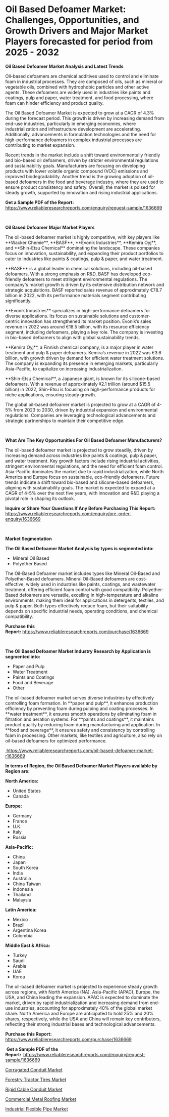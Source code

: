 <p><h1>Oil Based Defoamer Market: Challenges, Opportunities, and Growth Drivers and Major Market Players forecasted for period from 2025 - 2032</h1></p><p><strong>Oil Based Defoamer Market Analysis and Latest Trends</strong></p>
<p><p>Oil-based defoamers are chemical additives used to control and eliminate foam in industrial processes. They are composed of oils, such as mineral or vegetable oils, combined with hydrophobic particles and other active agents. These defoamers are widely used in industries like paints and coatings, pulp and paper, water treatment, and food processing, where foam can hinder efficiency and product quality.</p><p>The Oil Based Defoamer Market is expected to grow at a CAGR of 4.3% during the forecast period. This growth is driven by increasing demand from end-use industries, particularly in emerging economies, where industrialization and infrastructure development are accelerating. Additionally, advancements in formulation technologies and the need for high-performance defoamers in complex industrial processes are contributing to market expansion.</p><p>Recent trends in the market include a shift toward environmentally friendly and bio-based oil defoamers, driven by stricter environmental regulations and sustainability goals. Manufacturers are focusing on developing products with lower volatile organic compound (VOC) emissions and improved biodegradability. Another trend is the growing adoption of oil-based defoamers in the food and beverage industry, where they are used to ensure product consistency and safety. Overall, the market is poised for steady growth, supported by innovation and rising industrial applications.</p></p>
<p><strong>Get a Sample PDF of the Report:&nbsp;</strong> <a href="https://www.reliableresearchreports.com/enquiry/request-sample/1636669?utm_campaign=115&utm_medium=2&utm_source=Github&utm_content=ia&utm_term=25012025&utm_id=oil-based-defoamer">https://www.reliableresearchreports.com/enquiry/request-sample/1636669</a></p>
<p>&nbsp;</p>
<p><strong>Oil Based Defoamer Major Market Players</strong></p>
<p><p>The oil-based defoamer market is highly competitive, with key players like **Wacker Chemie**, **BASF**, **Evonik Industries**, **Kemira Oyj**, and **Shin-Etsu Chemical** dominating the landscape. These companies focus on innovation, sustainability, and expanding their product portfolios to cater to industries like paints & coatings, pulp & paper, and water treatment.</p><p>**BASF** is a global leader in chemical solutions, including oil-based defoamers. With a strong emphasis on R&D, BASF has developed eco-friendly defoamers to meet stringent environmental regulations. The company's market growth is driven by its extensive distribution network and strategic acquisitions. BASF reported sales revenue of approximately €78.7 billion in 2022, with its performance materials segment contributing significantly.</p><p>**Evonik Industries** specializes in high-performance defoamers for diverse applications. Its focus on sustainable solutions and customer-centric innovation has strengthened its market position. Evonik’s sales revenue in 2022 was around €18.5 billion, with its resource efficiency segment, including defoamers, playing a key role. The company is investing in bio-based defoamers to align with global sustainability trends.</p><p>**Kemira Oyj**, a Finnish chemical company, is a major player in water treatment and pulp & paper defoamers. Kemira’s revenue in 2022 was €3.6 billion, with growth driven by demand for efficient water treatment solutions. The company is expanding its presence in emerging markets, particularly Asia-Pacific, to capitalize on increasing industrialization.</p><p>**Shin-Etsu Chemical**, a Japanese giant, is known for its silicone-based defoamers. With a revenue of approximately ¥2.1 trillion (around $15.5 billion) in 2022, Shin-Etsu is focusing on high-performance products for niche applications, ensuring steady growth.</p><p>The global oil-based defoamer market is projected to grow at a CAGR of 4-5% from 2023 to 2030, driven by industrial expansion and environmental regulations. Companies are leveraging technological advancements and strategic partnerships to maintain their competitive edge.</p></p>
<p>&nbsp;</p>
<p><strong>What Are The Key Opportunities For Oil Based Defoamer Manufacturers?</strong></p>
<p><p>The oil-based defoamer market is projected to grow steadily, driven by increasing demand across industries like paints & coatings, pulp & paper, and water treatment. Key growth factors include rising industrial activities, stringent environmental regulations, and the need for efficient foam control. Asia-Pacific dominates the market due to rapid industrialization, while North America and Europe focus on sustainable, eco-friendly defoamers. Future trends indicate a shift toward bio-based and silicone-based defoamers, aligning with sustainability goals. The market is expected to expand at a CAGR of 4-5% over the next five years, with innovation and R&D playing a pivotal role in shaping its outlook.</p></p>
<p><strong>Inquire or Share Your Questions If Any Before Purchasing This Report:</strong> <a href="https://www.reliableresearchreports.com/enquiry/pre-order-enquiry/1636669?utm_campaign=115&utm_medium=2&utm_source=Github&utm_content=ia&utm_term=25012025&utm_id=oil-based-defoamer">https://www.reliableresearchreports.com/enquiry/pre-order-enquiry/1636669</a></p>
<p>&nbsp;</p>
<p><strong>Market Segmentation</strong></p>
<p><strong>The Oil Based Defoamer Market Analysis by types is segmented into:</strong></p>
<p><ul><li>Mineral Oil Based</li><li>Polyether Based</li></ul></p>
<p><p>The Oil-Based Defoamer market includes types like Mineral Oil-Based and Polyether-Based defoamers. Mineral Oil-Based defoamers are cost-effective, widely used in industries like paints, coatings, and wastewater treatment, offering efficient foam control with good compatibility. Polyether-Based defoamers are versatile, excelling in high-temperature and alkaline environments, making them ideal for applications in detergents, textiles, and pulp & paper. Both types effectively reduce foam, but their suitability depends on specific industrial needs, operating conditions, and chemical compatibility.</p></p>
<p><strong>Purchase this Report:&nbsp;</strong><a href="https://www.reliableresearchreports.com/purchase/1636669?utm_campaign=115&utm_medium=2&utm_source=Github&utm_content=ia&utm_term=25012025&utm_id=oil-based-defoamer">https://www.reliableresearchreports.com/purchase/1636669</a></p>
<p>&nbsp;</p>
<p><strong>The Oil Based Defoamer Market Industry Research by Application is segmented into:</strong></p>
<p><ul><li>Paper and Pulp</li><li>Water Treatment</li><li>Paints and Coatings</li><li>Food and Beverage</li><li>Other</li></ul></p>
<p><p>The oil-based defoamer market serves diverse industries by effectively controlling foam formation. In **paper and pulp**, it enhances production efficiency by preventing foam during pulping and coating processes. In **water treatment**, it ensures smooth operations by eliminating foam in filtration and aeration systems. For **paints and coatings**, it maintains product quality by reducing foam during manufacturing and application. In **food and beverage**, it ensures safety and consistency by controlling foam in processing. Other markets, like textiles and agriculture, also rely on oil-based defoamers for optimized performance.</p></p>
<p><a href="https://www.reliableresearchreports.com/oil-based-defoamer-market-r1636669?utm_campaign=115&utm_medium=2&utm_source=Github&utm_content=ia&utm_term=25012025&utm_id=oil-based-defoamer">&nbsp;https://www.reliableresearchreports.com/oil-based-defoamer-market-r1636669</a></p>
<p><strong>In terms of Region, the Oil Based Defoamer Market Players available by Region are:</strong></p>
<p>
    <p> <strong> North America: </strong>
        <ul>
            <li>United States</li>
            <li>Canada</li>
        </ul>
        </p> 
    <p> <strong> Europe: </strong>
        <ul>
            <li>Germany</li>
            <li>France</li>
            <li>U.K.</li>
            <li>Italy</li>
            <li>Russia</li>
        </ul>
        </p> 
    <p> <strong> Asia-Pacific: </strong>
        <ul>
            <li>China</li>
            <li>Japan</li>
            <li>South Korea</li>
            <li>India</li>
            <li>Australia</li>
            <li>China Taiwan</li>
            <li>Indonesia</li>
            <li>Thailand</li>
            <li>Malaysia</li>
        </ul>
        </p> 
    <p> <strong> Latin America: </strong>
        <ul>
            <li>Mexico</li>
            <li>Brazil</li>
            <li>Argentina Korea</li>
            <li>Colombia</li>
        </ul>
        </p> 
    <p> <strong> Middle East & Africa: </strong>
        <ul>
            <li>Turkey</li>
            <li>Saudi</li>
            <li>Arabia</li>
            <li>UAE</li>
            <li>Korea</li>
        </ul>
    </p>
    </p>
<p><p>The oil-based defoamer market is projected to experience steady growth across regions, with North America (NA), Asia-Pacific (APAC), Europe, the USA, and China leading the expansion. APAC is expected to dominate the market, driven by rapid industrialization and increasing demand from end-use industries, accounting for approximately 40% of the global market share. North America and Europe are anticipated to hold 25% and 20% shares, respectively, while the USA and China will remain key contributors, reflecting their strong industrial bases and technological advancements.</p></p>
<p><strong>Purchase this Report: </strong><a href="https://www.reliableresearchreports.com/purchase/1636669?utm_campaign=115&utm_medium=2&utm_source=Github&utm_content=ia&utm_term=25012025&utm_id=oil-based-defoamer">https://www.reliableresearchreports.com/purchase/1636669</a></p>
<p>&nbsp;<strong>Get a Sample PDF of the Report:&nbsp;&nbsp;</strong><a href="https://www.reliableresearchreports.com/enquiry/request-sample/1636669?utm_campaign=115&utm_medium=2&utm_source=Github&utm_content=ia&utm_term=25012025&utm_id=oil-based-defoamer">https://www.reliableresearchreports.com/enquiry/request-sample/1636669</a></p>
<p><strong></strong></p>
<p><p><a href="https://github.com/justalichtenberger/Market-Research-Report-List-1/blob/main/corrugated-conduit-market.md?utm_campaign=115&utm_medium=2&utm_source=Github&utm_content=ia&utm_term=25012025&utm_id=oil-based-defoamer">Corrugated Conduit Market</a></p><p><a href="https://github.com/sungbruington660/Market-Research-Report-List-1/blob/main/forestry-tractor-tires-market.md?utm_campaign=115&utm_medium=2&utm_source=Github&utm_content=ia&utm_term=25012025&utm_id=oil-based-defoamer">Forestry Tractor Tires Market</a></p><p><a href="https://github.com/gerdabatiskzv9/Market-Research-Report-List-1/blob/main/rigid-cable-conduit-market.md?utm_campaign=115&utm_medium=2&utm_source=Github&utm_content=ia&utm_term=25012025&utm_id=oil-based-defoamer">Rigid Cable Conduit Market</a></p><p><a href="https://github.com/arnoldannice0/Market-Research-Report-List-1/blob/main/commercial-metal-roofing-market.md?utm_campaign=115&utm_medium=2&utm_source=Github&utm_content=ia&utm_term=25012025&utm_id=oil-based-defoamer">Commercial Metal Roofing Market</a></p><p><a href="https://github.com/bensemilia864/Market-Research-Report-List-1/blob/main/industrial-flexible-pipe-market.md?utm_campaign=115&utm_medium=2&utm_source=Github&utm_content=ia&utm_term=25012025&utm_id=oil-based-defoamer">Industrial Flexible Pipe Market</a></p></p>